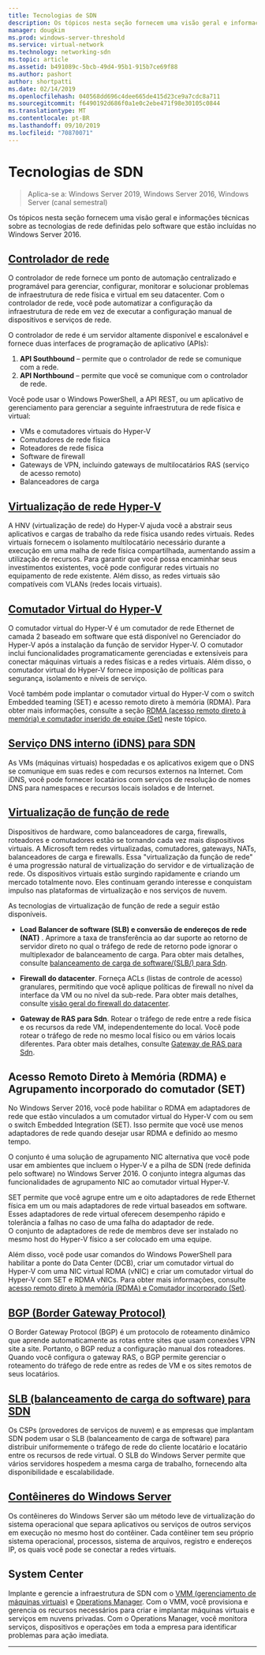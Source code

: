 ```yaml
---
title: Tecnologias de SDN
description: Os tópicos nesta seção fornecem uma visão geral e informações técnicas sobre as tecnologias de rede definidas pelo software que estão incluídas no Windows Server 2016.
manager: dougkim
ms.prod: windows-server-threshold
ms.service: virtual-network
ms.technology: networking-sdn
ms.topic: article
ms.assetid: b491089c-5bcb-49d4-95b1-915b7ce69f88
ms.author: pashort
author: shortpatti
ms.date: 02/14/2019
ms.openlocfilehash: 040568dd696c4dee665de415d23ce9a7cdc8a711
ms.sourcegitcommit: f6490192d686f0a1e0c2ebe471f98e30105c0844
ms.translationtype: MT
ms.contentlocale: pt-BR
ms.lasthandoff: 09/10/2019
ms.locfileid: "70870071"
---
```

# <a name="sdn-technologies"></a>Tecnologias de SDN

>Aplica-se a: Windows Server 2019, Windows Server 2016, Windows Server (canal semestral)

Os tópicos nesta seção fornecem uma visão geral e informações técnicas sobre as tecnologias de rede definidas pelo software que estão incluídas no Windows Server 2016.  

## <a name="network-controllernetwork-controllernetwork-controllermd"></a>[Controlador de rede](network-controller/Network-Controller.md)

O controlador de rede fornece um ponto de automação centralizado e programável para gerenciar, configurar, monitorar e solucionar problemas de infraestrutura de rede física e virtual em seu datacenter. Com o controlador de rede, você pode automatizar a configuração da infraestrutura de rede em vez de executar a configuração manual de dispositivos e serviços de rede. 

O controlador de rede é um servidor altamente disponível e escalonável e fornece duas interfaces de programação de aplicativo (APIs):

1. **API Southbound** – permite que o controlador de rede se comunique com a rede.
2. **API Northbound** – permite que você se comunique com o controlador de rede.

Você pode usar o Windows PowerShell, a API REST, ou um aplicativo de gerenciamento para gerenciar a seguinte infraestrutura de rede física e virtual:

- VMs e comutadores virtuais do Hyper-V 
- Comutadores de rede física 
- Roteadores de rede física 
- Software de firewall 
- Gateways de VPN, incluindo gateways de multilocatários RAS (serviço de acesso remoto) 
- Balanceadores de carga 
  
## <a name="hyper-v-network-virtualizationhyper-v-network-virtualizationhyper-v-network-virtualizationmd"></a>[Virtualização de rede Hyper-V](hyper-v-network-virtualization/Hyper-V-Network-Virtualization.md)

A HNV (virtualização de rede) do Hyper-V ajuda você a abstrair seus aplicativos e cargas de trabalho da rede física usando redes virtuais. Redes virtuais fornecem o isolamento multilocatário necessário durante a execução em uma malha de rede física compartilhada, aumentando assim a utilização de recursos. Para garantir que você possa encaminhar seus investimentos existentes, você pode configurar redes virtuais no equipamento de rede existente. Além disso, as redes virtuais são compatíveis com VLANs (redes locais virtuais).
  
## <a name="hyper-v-virtual-switchvirtualizationhyper-v-virtual-switchhyper-v-virtual-switchmd"></a>[Comutador Virtual do Hyper-V](../../../virtualization/hyper-v-virtual-switch/Hyper-V-Virtual-Switch.md) 

O comutador virtual do Hyper-V é um comutador de rede Ethernet de camada 2 baseado em software que está disponível no Gerenciador do Hyper-V após a instalação da função de servidor Hyper-V. O comutador inclui funcionalidades programaticamente gerenciadas e extensíveis para conectar máquinas virtuais a redes físicas e a redes virtuais. Além disso, o comutador virtual do Hyper-V fornece imposição de políticas para segurança, isolamento e níveis de serviço.
  
Você também pode implantar o comutador virtual do Hyper-V com o switch Embedded teaming (SET) e acesso remoto direto à memória (RDMA). Para obter mais informações, consulte a seção [RDMA (acesso remoto direto à memória) e comutador inserido de equipe (Set)](#remote-direct-memory-access-rdma-and-switch-embedded-teaming-set) neste tópico.

## <a name="internal-dns-service-idns-for-sdnidns-for-sdnmd"></a>[Serviço DNS interno (iDNS) para SDN](Idns-for-Sdn.md)

As VMs (máquinas virtuais) hospedadas e os aplicativos exigem que o DNS se comunique em suas redes e com recursos externos na Internet. Com iDNS, você pode fornecer locatários com serviços de resolução de nomes DNS para namespaces e recursos locais isolados e de Internet. 
  
## <a name="network-function-virtualizationnetwork-function-virtualizationnetwork-function-virtualizationmd"></a>[Virtualização de função de rede](network-function-virtualization/Network-Function-Virtualization.md)

Dispositivos de hardware, como balanceadores de carga, firewalls, roteadores e comutadores estão se tornando cada vez mais dispositivos virtuais. A Microsoft tem redes virtualizadas, comutadores, gateways, NATs, balanceadores de carga e firewalls. Essa "virtualização da função de rede" é uma progressão natural de virtualização do servidor e de virtualização de rede. Os dispositivos virtuais estão surgindo rapidamente e criando um mercado totalmente novo. Eles continuam gerando interesse e conquistam impulso nas plataformas de virtualização e nos serviços de nuvem. 
  
As tecnologias de virtualização de função de rede a seguir estão disponíveis.  
  
-   **Load Balancer de software (SLB) e conversão de endereços de rede (NAT)** . Aprimore a taxa de transferência ao dar suporte ao retorno de servidor direto no qual o tráfego de rede de retorno pode ignorar o multiplexador de balanceamento de carga. Para obter mais detalhes, consulte [balanceamento de carga de software/(SLB/) para Sdn](network-function-virtualization/software-load-balancing-for-sdn.md).
  
-   **Firewall do datacenter**. Forneça ACLs (listas de controle de acesso) granulares, permitindo que você aplique políticas de firewall no nível da interface da VM ou no nível da sub-rede. Para obter mais detalhes, consulte [visão geral do firewall do datacenter](network-function-virtualization/Datacenter-Firewall-Overview.md).
  
-   **Gateway de RAS para Sdn**. Rotear o tráfego de rede entre a rede física e os recursos da rede VM, independentemente do local. Você pode rotear o tráfego de rede no mesmo local físico ou em vários locais diferentes. Para obter mais detalhes, consulte [Gateway de RAS para Sdn](network-function-virtualization/RAS-Gateway-for-SDN.md).

## <a name="remote-direct-memory-access-rdma-and-switch-embedded-teaming-set"></a>Acesso Remoto Direto à Memória (RDMA) e Agrupamento incorporado do comutador (SET)  
No Windows Server 2016, você pode habilitar o RDMA em adaptadores de rede que estão vinculados a um comutador virtual do Hyper-V com ou sem o switch Embedded Integration (SET). Isso permite que você use menos adaptadores de rede quando desejar usar RDMA e definido ao mesmo tempo.  
  
O conjunto é uma solução de agrupamento NIC alternativa que você pode usar em ambientes que incluem o Hyper-V e a pilha de SDN (rede definida pelo software) no Windows Server 2016. O conjunto integra algumas das funcionalidades de agrupamento NIC ao comutador virtual Hyper-V.  
  
SET permite que você agrupe entre um e oito adaptadores de rede Ethernet física em um ou mais adaptadores de rede virtual baseados em software. Esses adaptadores de rede virtual oferecem desempenho rápido e tolerância a falhas no caso de uma falha do adaptador de rede.  
O conjunto de adaptadores de rede de membros deve ser instalado no mesmo host do Hyper-V físico a ser colocado em uma equipe.  
  
Além disso, você pode usar comandos do Windows PowerShell para habilitar a ponte do Data Center (DCB), criar um comutador virtual do Hyper-V com uma NIC virtual RDMA (vNIC) e criar um comutador virtual do Hyper-V com SET e RDMA vNICs. Para obter mais informações, consulte [acesso remoto direto à memória (RDMA) e Comutador incorporado (Set)](https://docs.microsoft.com/windows-server/virtualization/hyper-v-virtual-switch/rdma-and-switch-embedded-teaming.md).

## <a name="border-gateway-protocol-bgpremoteremote-accessbgpborder-gateway-protocol-bgpmd"></a>[BGP (Border Gateway Protocol)](../../../remote/remote-access/bgp/Border-Gateway-Protocol-BGP.md)
  
O Border Gateway Protocol (BGP) é um protocolo de roteamento dinâmico que aprende automaticamente as rotas entre sites que usam conexões VPN site a site. Portanto, o BGP reduz a configuração manual dos roteadores.   Quando você configura o gateway RAS, o BGP permite gerenciar o roteamento do tráfego de rede entre as redes de VM e os sites remotos de seus locatários.  
  
## <a name="software-load-balancing-slb-for-sdnnetwork-function-virtualizationsoftware-load-balancing-for-sdnmd"></a>[SLB (balanceamento de carga do software) para SDN](network-function-virtualization/software-load-balancing-for-sdn.md)
Os CSPs (provedores de serviços de nuvem) e as empresas que implantam SDN podem usar o SLB (balanceamento de carga de software) para distribuir uniformemente o tráfego de rede do cliente locatário e locatário entre os recursos de rede virtual. O SLB do Windows Server permite que vários servidores hospedem a mesma carga de trabalho, fornecendo alta disponibilidade e escalabilidade. 

## <a name="windows-server-containerscontainerscontainer-networking-overviewmd"></a>[Contêineres do Windows Server](Containers/Container-networking-overview.md)

Os contêineres do Windows Server são um método leve de virtualização do sistema operacional que separa aplicativos ou serviços de outros serviços em execução no mesmo host do contêiner. Cada contêiner tem seu próprio sistema operacional, processos, sistema de arquivos, registro e endereços IP, os quais você pode se conectar a redes virtuais. 

## <a name="system-center"></a>System Center

Implante e gerencie a infraestrutura de SDN com o [VMM (gerenciamento de máquinas virtuais)](https://docs.microsoft.com/system-center/vmm/) e [Operations Manager](https://docs.microsoft.com/system-center/scom/). Com o VMM, você provisiona e gerencia os recursos necessários para criar e implantar máquinas virtuais e serviços em nuvens privadas.  Com o Operations Manager, você monitora serviços, dispositivos e operações em toda a empresa para identificar problemas para ação imediata. 


---
